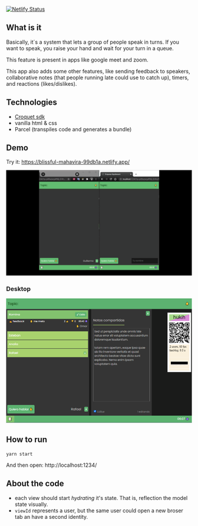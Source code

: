 [![Netlify Status](https://api.netlify.com/api/v1/badges/f445d908-f1f4-4473-ad57-151f804e81fa/deploy-status)](https://app.netlify.com/sites/blissful-mahavira-99db1a/deploys)

## What is it

Basically, it´s a system that lets a group of people speak in turns. If you want to speak, you raise your hand and wait for your turn in a queue.

This feature is present in apps like google meet and zoom.

This app also adds some other features, like sending feedback to speakers, collaborative notes (that people running late could use to catch up), timers, and reactions (likes/dislikes).

## Technologies

- [Croquet sdk](!https://croquet.io/sdk/docs/)
- vanilla html & css
- Parcel (transpiles code and generates a bundle)

## Demo

Try it: https://blissful-mahavira-99db1a.netlify.app/

![Demo](https://github.com/libasoles/croquet-enqueue-app/blob/main/demo.gif)

### Desktop

![Desktop demo](https://github.com/libasoles/croquet-enqueue-app/blob/main/desktopSnapshot.png)

## How to run

`yarn start`

And then open: http://localhost:1234/

## About the code

- each view should start _hydrating_ it's state. That is, reflection the model state visually.
- `viewId` represents a user, but the same user could open a new broser tab an have a second identity.
